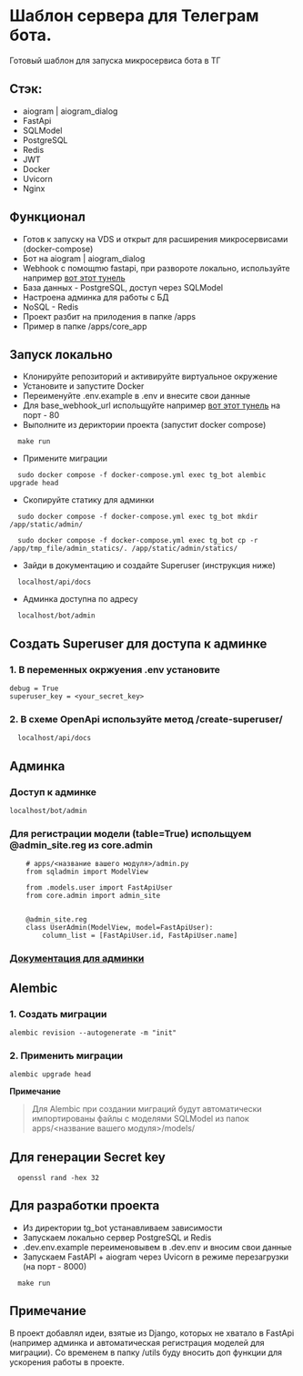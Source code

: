 # Шаблон сервера для Телеграм бота. 
Готовый шаблон для запуска микросервиса бота в ТГ

## Стэк:
* aiogram | aiogram_dialog
* FastApi
* SQLModel
* PostgreSQL
* Redis
* JWT
* Docker
* Uvicorn
* Nginx

## Функционал
* Готов к запуску на VDS и открыт для расширения микросервисами (docker-compose)
* Бот на aiogram | aiogram_dialog
* Webhook с помощmю fastapi, при развороте локально, используйте например [вот этот тунель](https://play.devhook.ru/)
* База данных - PostgreSQL, доступ через SQLModel
* Настроена админка для работы с БД
* NoSQL - Redis
* Проект разбит на прилодения в папке /apps
* Пример в папке /apps/core_app

## Запуск локально
* Клонируйте репозиторий и активируйте виртуальное окружение
* Установите и запустите Docker
* Переименуйте .env.example в .env и внесите свои данные
* Для base_webhook_url испольщуйте например [вот этот тунель](https://play.devhook.ru/) на порт - 80
* Выполните из дериктории проекта (запустит docker compose)
```
  make run 
```
* Примените миграции 
```
  sudo docker compose -f docker-compose.yml exec tg_bot alembic upgrade head

```
* Скопируйте статику для админки
```
  sudo docker compose -f docker-compose.yml exec tg_bot mkdir /app/static/admin/

  sudo docker compose -f docker-compose.yml exec tg_bot cp -r /app/tmp_file/admin_statics/. /app/static/admin/statics/ 

```
* Зайди в документацию и создайте Superuser (инструкция ниже)
```
  localhost/api/docs
```
* Админка доступна по адресу
```
  localhost/bot/admin
```


## Создать Superuser для доступа к админке

### 1. В переменных окржуения .env установите 
  ```
  debug = True
  superuser_key = <your_secret_key>
  ```
### 2. В схеме OpenApi используйте метод /create-superuser/
```
  localhost/api/docs
```


## Админка

### Доступ к админке
```localhost/bot/admin```

### Для регистрации модели (table=True) испольщуем @admin_site.reg из core.admin
```
    # apps/<название вашего модуля>/admin.py
    from sqladmin import ModelView

    from .models.user import FastApiUser
    from core.admin import admin_site


    @admin_site.reg
    class UserAdmin(ModelView, model=FastApiUser):
        column_list = [FastApiUser.id, FastApiUser.name]

```
### [Документация для админки](https://aminalaee.dev/sqladmin/configurations/)


## Alembic 

### 1. Создать миграции 
 ```
 alembic revision --autogenerate -m "init"
 ```

### 2. Применить миграции
  ```
  alembic upgrade head
  ```

__Примечание__
> Для Alembic при создании миграций будут автоматически импортированы файлы с моделями SQLModel из папок apps/<название вашего модуля>/models/



## Для генерации Secret key
```
  openssl rand -hex 32
 ```

## Для разработки проекта

* Из директории tg_bot устанавливаем зависимости
* Запускаем локально сервер PostgreSQL и Redis
* .dev.env.example переименовывем в .dev.env и вносим свои данные
* Запускаем FastAPI + aiogram через Uvicorn в режиме перезагрузки (на порт - 8000)
```
  make run
```

## Примечание

В проект добавлял идеи, взятые из Django, которых не хватало в FastApi (например админка и автоматическая регистрация моделей для миграции).
Со временем в папку /utils буду вносить доп функции для ускорения работы в проекте.